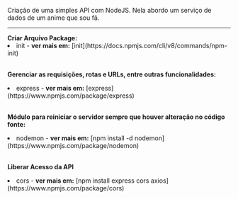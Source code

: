 Criação de uma simples API com NodeJS. Nela abordo um serviço de dados de um anime que sou fã.

<hr />
<b>Criar Arquivo Package:</b>

<li>init - <b>ver mais em:</b> [init](https://docs.npmjs.com/cli/v8/commands/npm-init)</li>

<br />

<b>Gerenciar as requisições, rotas e URLs, entre outras funcionalidades:</b>

<li>express - <b>ver mais em:</b> [express](https://www.npmjs.com/package/express)</li>

<br />

<b>Módulo para reiniciar o servidor sempre que houver alteração no código fonte:</b>

<li>nodemon - <b>ver mais em:</b> [npm install -d nodemon](https://www.npmjs.com/package/nodemon)</li>

<br />

<b>Liberar Acesso da API</b>

<li>cors - <b>ver mais em:</b> [npm install express cors axios](https://www.npmjs.com/package/cors)</li>
